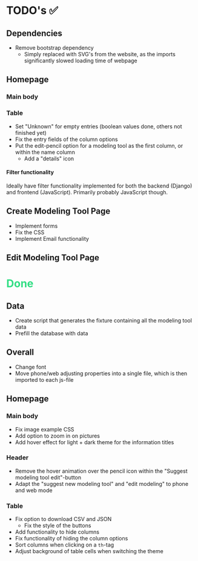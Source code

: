 
# TODO's ✅

## Dependencies
* Remove bootstrap dependency
  * Simply replaced with SVG's from the website, as the imports significantly slowed loading time of webpage

## Homepage
### Main body

### Table
* Set "Unknown" for empty entries (boolean values done, others not finished yet)
* Fix the entry fields of the column options
* Put the edit-pencil option for a modeling tool as the first column, or within the name column
  * Add a "details" icon

#### Filter functionality
Ideally have filter functionality implemented for both the backend (Django) and frontend (JavaScript). Primarily 
probably JavaScript though.

## Create Modeling Tool Page
* Implement forms
* Fix the CSS
* Implement Email functionality

## Edit Modeling Tool Page

<h1 style="color: #32DE84;">Done</h1>

## Data
* Create script that generates the fixture containing all the modeling tool data
* Prefill the database with data

## Overall
* Change font
* Move phone/web adjusting properties into a single file, which is then imported to each js-file

## Homepage
### Main body
* Fix image example CSS
* Add option to zoom in on pictures
* Add hover effect for light + dark theme for the information titles

### Header
* Remove the hover animation over the pencil icon within the "Suggest modeling tool edit"-button
* Adapt the "suggest new modeling tool" and "edit modeling" to phone and web mode

### Table
* Fix option to download CSV and JSON
  * Fix the style of the buttons
* Add functionality to hide columns
* Fix functionality of hiding the column options
* Sort columns when clicking on a ``th``-tag
* Adjust background of table cells when switching the theme